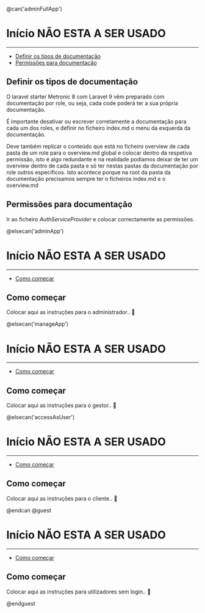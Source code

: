 @can('adminFullApp')

# Início NÃO ESTA A SER USADO

---

- [Definir os tipos de documentação](#tipos-documentacao)
- [Permissões para documentação](#documentacao-permissoes)

<a name="tipos-documentacao"></a>
## Definir os tipos de documentação

O laravel starter Metronic 8 com Laravel 9 vêm preparado com documentação por role, ou seja, cada code poderá ter a sua própria documentação.

É importante desativar ou escrever corretamente a documentação para cada um dos roles, e definir no ficheiro index.md o menu da esquerda da documentação.

Deve também replicar o conteúdo que está no ficheiro overview de cada pasta de um role para o overview.md global e colocar dentro da respetiva permissão, isto é algo redundante e na realidade podiamos deixar de ter um overview dentro de cada pasta e só ter nestas pastas da documentação por role outros especificos. Isto acontece porque na root da pasta da documentação precisamos sempre ter o ficheiros index.md e o overview.md


<a name="documentacao-permissoes"></a>
## Permissões para documentação

Ir ao ficheiro *AuthServiceProvider* e colocar correctamente as permissões.


@elsecan('adminApp')

# Início NÃO ESTA A SER USADO

---

- [Como começar](#como-comecar)

<a name="como-comecar"></a>
## Como começar

Colocar aqui as instruções para o administrador.. 🦊

  
@elsecan('manageApp')

# Início NÃO ESTA A SER USADO

---

- [Como começar](#como-comecar)

<a name="como-comecar"></a>
## Como começar

Colocar aqui as instruções para o gestor.. 🦊

@elsecan('accessAsUser')

# Início NÃO ESTA A SER USADO

---

- [Como começar](#como-comecar)

<a name="como-comecar"></a>
## Como começar

Colocar aqui as instruções para o cliente.. 🦊


@endcan
@guest

# Início NÃO ESTA A SER USADO

---

- [Como começar](#como-comecar)

<a name="como-comecar"></a>
## Como começar

Colocar aqui as instruções para utilizadores sem login.. 🦊


@endguest
